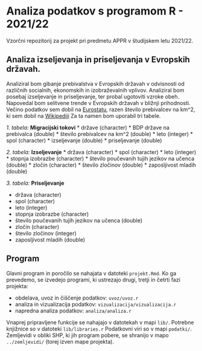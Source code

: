 # Analiza podatkov s programom R - 2021/22

Vzorčni repozitorij za projekt pri predmetu APPR v študijskem letu 2021/22. 

## Analiza izseljevanja in priseljevanja v Evropskih državah.

Analiziral bom gibanje prebivalstva v Evropskih državah v odvisnosti od različnih socialnih, ekonomskih in izobraževalnih vplivov. Analiziral bom posebaj izseljevanje in priseljevanje, ter probal ugotoviti vzroke obeh. Napovedal bom selitvene trende v Evropskih državah v bližnji prihodnosti. Večino podatkov sem dobil na [Eurostatu](https://ec.europa.eu/eurostat/web/main/data/database?p_p_id=NavTreeportletprod_WAR_NavTreeportletprod_INSTANCE_nPqeVbPXRmWQ&p_p_lifecycle=0&p_p_state=normal&p_p_mode=view), razen število prebivalcev na km^2, ki sem dobil na [Wikipediji](https://en.wikipedia.org/wiki/Area_and_population_of_European_countries)
 Za ta namen bom uporabil tri tabele.
 
*1. tabela:* **Migracijski tokovi**
    * države (character)
    * BDP države na prebivalca (double)
    * število prebivalcev na km^2 (double)
    * leto (integer)
    * spol (character)
    * izseljevanje (double)
    * priseljevanje (double)

*2. tabela:* **Izseljevanje**
    * država (character)
    * spol (character)
    * leto (integer)
    * stopnja izobrazbe (character)
    * število poučevanih tujih jezikov na učenca (double)
    * zločin (character)
    * število zločinov (double)
    * zaposljivost mladih (double)

*3. tabela:*  **Priseljevanje**
* država (character)
* spol (character)
* leto (integer)
* stopnja izobrazbe (character)
* število poučevanih tujih jezikov na učenca (double)
* zločin (character)
* število zločinov (integer)
* zaposljivost mladih (double)
    
## Program

Glavni program in poročilo se nahajata v datoteki `projekt.Rmd`.
Ko ga prevedemo, se izvedejo programi, ki ustrezajo drugi, tretji in četrti fazi projekta:

* obdelava, uvoz in čiščenje podatkov: `uvoz/uvoz.r`
* analiza in vizualizacija podatkov: `vizualizacija/vizualizacija.r`
* napredna analiza podatkov: `analiza/analiza.r`

Vnaprej pripravljene funkcije se nahajajo v datotekah v mapi `lib/`.
Potrebne knjižnice so v datoteki `lib/libraries.r`
Podatkovni viri so v mapi `podatki/`.
Zemljevidi v obliki SHP, ki jih program pobere,
se shranijo v mapo `../zemljevidi/` (torej izven mape projekta).
